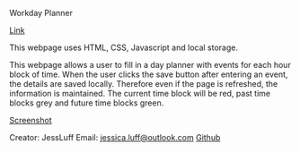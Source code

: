 Workday Planner

[Link](https://jessluff.github.io/day-planner/)

This webpage uses HTML, CSS, Javascript and local storage.

This webpage allows a user to fill in a day planner with events for each hour block of time.
When the user clicks the save button after entering an event, the details are saved locally.
Therefore even if the page is refreshed, the information is maintained.
The current time block will be red, past time blocks grey and future time blocks green.

[Screenshot](screenshot.png)

Creator: JessLuff
Email: jessica.luff@outlook.com
[Github](https://github.com/JessLuff)